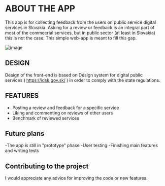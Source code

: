 # ABOUT THE APP

This app is for collecting feedback from the users on public service digital services in Slovakia. Asking for a review or feedback is an integral part of most of the commecrial services, but in public sector (at least in Slovakia) this is not the case. This simple web-app is meant to fill this gap. 

![image](https://user-images.githubusercontent.com/64438132/179772160-2048c823-e34f-45fd-a7b1-51ff20b34624.png)


## DESIGN

Design of the front-end is based on Design system for digital public services ( https://idsk.gov.sk/ ) in order to comply with the state regulations. 

## FEATURES

- Posting a review and feedback for a specific service
- Liking and commenting on reviews of other users
- Benchmark of reviewed services

## Future plans

-The app is still in "prototype" phase
-User testing
-Finishing main features and writing tests


## Contributing to the project

I would appreciate any advice for improving the code or new features.
